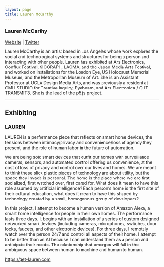 ```yaml
---
layout: page
title: Lauren McCarthy
---
```

<h3>Lauren McCarthy</h3>
<p><a href="http://lauren-mccarthy.com/" target="_blank">Website</a> | <a href="https://twitter.com/laurmccarthy" target="_blank">Twitter</a></p>
<p>Lauren McCarthy is an artist based in Los Angeles whose work explores the social and technological systems and structures for being a person and interacting with other people. Lauren has exhibited at Ars Electronica, Conflux Festival, SIGGRAPH, LACMA, and the Japan Media Arts Festival, and worked on installations for the London Eye, US Holocaust Memorial Museum, and the Metropolitan Museum of Art. She is an Assistant Professor at UCLA Design Media Arts, and was previously a resident at CMU STUDIO for Creative Inquiry, Eyebeam, and Ars Electronica / QUT TRANSMIT3. She is the lead of the p5.js project.</p>

<hr />
<h2>Exhibiting</h2>
<h3>LAUREN</h3>
<p>LAUREN is a performance piece that reflects on smart home devices, the tensions between intimacy/privacy and convenience/loss of agency they present, and the role of human labor in the future of automation.</p>

<p>We are being sold smart devices that outfit our homes with surveillance cameras, sensors, and automated control offering us convenience, at the cost of loss of privacy and control over our lives and homes. We are meant to think these slick plastic pieces of technology are about utility, but the space they invade is personal. The home is the place where we are first socialized, first watched over, first cared for. What does it mean to have this role assumed by artificial intelligence? Each person’s home is the first site of their cultural education, what does it mean to have this shaped by technology created by a small, homogenous group of developers?</p>

<p>In this project, I attempt to become a human version of Amazon Alexa, a smart home intelligence for people in their own homes. The performance lasts three days. It begins with an installation of a series of custom designed networked smart devices (including cameras, microphones, switches, door locks, faucets, and other electronic devices). For three days, I remotely watch over the person 24/7 and control all aspects of their home. I attempt to be better than an AI because I can understand them as a person and anticipate their needs. The relationship that emerges will fall in the ambiguous space between human to machine and human to human.</p>

<p><a href="https://get-lauren.com" target="_blank">https://get-lauren.com</a></p>